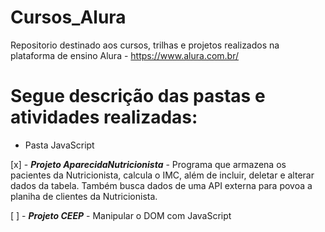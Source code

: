 # Cursos_Alura

Repositorio destinado aos cursos, trilhas e projetos realizados na plataforma de ensino Alura - https://www.alura.com.br/

# Segue descrição das pastas e atividades realizadas:

- Pasta JavaScript

[x] - ***Projeto AparecidaNutricionista*** - Programa que armazena os pacientes da Nutricionista, calcula o IMC, além de incluir, deletar e alterar dados da tabela. Também busca dados de uma API externa para povoa a planiha de clientes da Nutricionista.

[ ] - ***Projeto CEEP*** - Manipular o DOM com JavaScript
